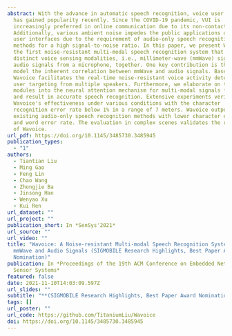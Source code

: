 ```yaml
---
abstract: With the advance in automatic speech recognition, voice user interface
  has gained popularity recently. Since the COVID-19 pandemic, VUI is
  increasingly preferred in online communication due to its non-contact.
  Additionally, various ambient noise impedes the public applications of voice
  user interfaces due to the requirement of audio-only speech recognition
  methods for a high signal-to-noise ratio. In this paper, we present Wavoice,
  the first noise-resistant multi-modal speech recognition system that fuses two
  distinct voice sensing modalities, i.e., millimeter-wave (mmWave) signals and
  audio signals from a microphone, together. One key contribution is that we
  model the inherent correlation between mmWave and audio signals. Based on it,
  Wavoice facilitates the real-time noise-resistant voice activity detection and
  user targeting from multiple speakers. Furthermore, we elaborate on two novel
  modules into the neural attention mechanism for multi-modal signals fusion,
  and result in accurate speech recognition. Extensive experiments verify
  Wavoice's effectiveness under various conditions with the character
  recognition error rate below 1% in a range of 7 meters. Wavoice outperforms
  existing audio-only speech recognition methods with lower character error rate
  and word error rate. The evaluation in complex scenes validates the robustness
  of Wavoice.
url_pdf: https://doi.org/10.1145/3485730.3485945
publication_types:
  - "1"
authors:
  - Tiantian Liu
  - Ming Gao
  - Feng Lin
  - Chao Wang
  - Zhongjie Ba
  - Jinsong Han
  - Wenyao Xu
  - Kui Ren
url_dataset: ""
url_project: ""
publication_short: In *SenSys'2021*
url_source: ""
url_video: ""
title: "Wavoice: A Noise-resistant Multi-modal Speech Recognition System Fusing
  mmWave and Audio Signals (SIGMOBILE Research Highlights, Best Paper Award
  Nomination)"
publication: In *Proceedings of the 19th ACM Conference on Embedded Networked
  Sensor Systems*
featured: false
date: 2021-11-10T14:03:09.597Z
url_slides: ""
subtitle: "**(SIGMOBILE Research Highlights, Best Paper Award Nomination)**"
tags: []
url_poster: ""
url_code: https://github.com/TitaniumLiu/Wavoice
doi: https://doi.org/10.1145/3485730.3485945
---
```

